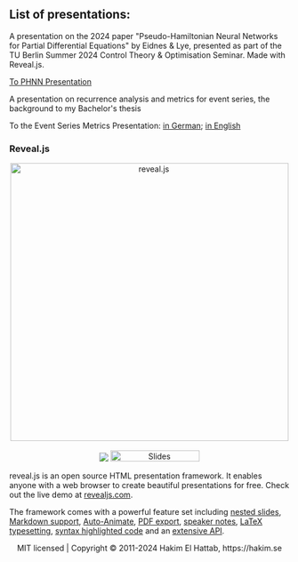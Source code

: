 <h2>List of presentations:</h2>
<p>A presentation on the 2024 paper "Pseudo-Hamiltonian Neural Networks for Partial Differential Equations" by Eidnes & Lye, presented as part of the TU Berlin Summer 2024 Control Theory & Optimisation Seminar. Made with Reveal.js.</p>
<p><a href="PHNN_Presentation/index.html">To PHNN Presentation</a></p>

<p>A presentation on recurrence analysis and metrics for event series, the background to my Bachelor's thesis</p>
<p>To the Event Series Metrics Presentation: <a href="Event-series_metrics_Presentation/de.html">in German</a>; <a href="Event-series_metrics_Presentation/en.html">in English</a></p>


<h3>Reveal.js</h3>

<p align="center">
  <a href="https://revealjs.com">
  <img src="https://hakim-static.s3.amazonaws.com/reveal-js/logo/v1/reveal-black-text-sticker.png" alt="reveal.js" width="500">
  </a>
  <br><br>
  <a href="https://github.com/hakimel/reveal.js/actions"><img src="https://github.com/hakimel/reveal.js/workflows/tests/badge.svg"></a>
  <a href="https://slides.com/"><img src="https://static.slid.es/images/slides-github-banner-320x40.png?1" alt="Slides" width="160" height="20"></a>
</p>

reveal.js is an open source HTML presentation framework. It enables anyone with a web browser to create beautiful presentations for free. Check out the live demo at [revealjs.com](https://revealjs.com/).

The framework comes with a powerful feature set including [nested slides](https://revealjs.com/vertical-slides/), [Markdown support](https://revealjs.com/markdown/), [Auto-Animate](https://revealjs.com/auto-animate/), [PDF export](https://revealjs.com/pdf-export/), [speaker notes](https://revealjs.com/speaker-view/), [LaTeX typesetting](https://revealjs.com/math/), [syntax highlighted code](https://revealjs.com/code/) and an [extensive API](https://revealjs.com/api/).

<div align="center">
  MIT licensed | Copyright © 2011-2024 Hakim El Hattab, https://hakim.se
</div>
